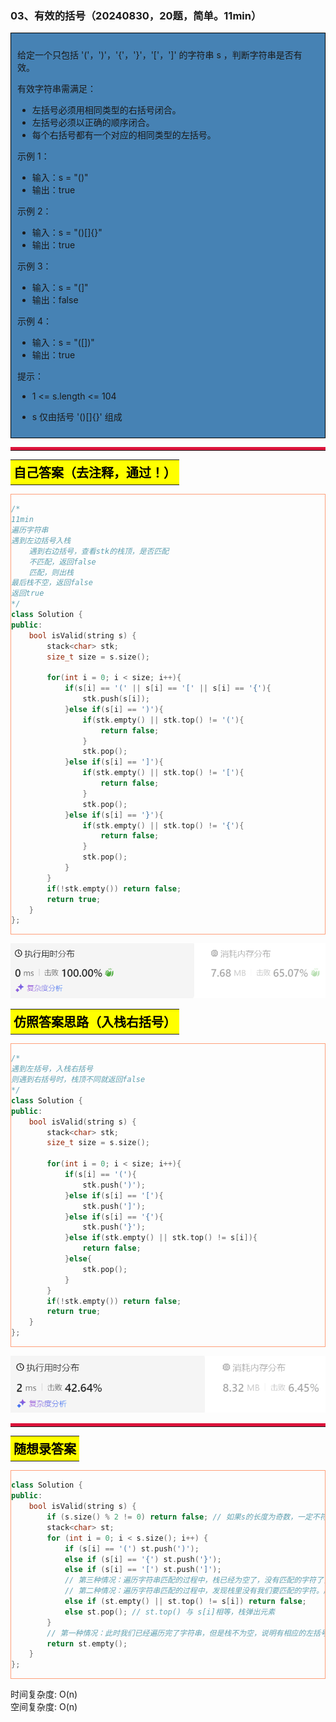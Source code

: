 ### 03、有效的括号（20240830，20题，简单。11min）
<div style="border: 1px solid black; padding: 10px; background-color: SteelBlue;">

给定一个只包括 '('，')'，'{'，'}'，'['，']' 的字符串 s ，判断字符串是否有效。

有效字符串需满足：

- 左括号必须用相同类型的右括号闭合。
- 左括号必须以正确的顺序闭合。
- 每个右括号都有一个对应的相同类型的左括号。
 

示例 1：

- 输入：s = "()"
- 输出：true

示例 2：

- 输入：s = "()[]{}"
- 输出：true

示例 3：

- 输入：s = "(]"
- 输出：false

示例 4：

- 输入：s = "([])"
- 输出：true

 

提示：

- 1 <= s.length <= 104
- s 仅由括号 '()[]{}' 组成

  </p>
</div>

<hr style="border-top: 5px solid #DC143C;">
<table>
  <tr>
    <td bgcolor="Yellow" style="padding: 5px; border: 0px solid black;">
      <span style="font-weight: bold; font-size: 20px;color: black;">
      自己答案（去注释，通过！）
      </span>
    </td>
  </tr>
</table>
<div style="padding: 0px; border: 1.5px solid LightSalmon; margin-bottom: 10px;">

```C++ {.line-numbers}
/*
11min
遍历字符串
遇到左边括号入栈
    遇到右边括号，查看stk的栈顶，是否匹配
    不匹配，返回false
    匹配，则出栈
最后栈不空，返回false
返回true
*/
class Solution {
public:
    bool isValid(string s) {
        stack<char> stk;
        size_t size = s.size();

        for(int i = 0; i < size; i++){
            if(s[i] == '(' || s[i] == '[' || s[i] == '{'){
                stk.push(s[i]);
            }else if(s[i] == ')'){
                if(stk.empty() || stk.top() != '('){
                    return false;
                }
                stk.pop();
            }else if(s[i] == ']'){
                if(stk.empty() || stk.top() != '['){
                    return false;
                }
                stk.pop();
            }else if(s[i] == '}'){
                if(stk.empty() || stk.top() != '{'){
                    return false;
                }
                stk.pop();
            }
        }
        if(!stk.empty()) return false;
        return true;
    }
};
```

</div>

![alt text](image/7dd077e21ba51f8c4945d8414edd3a1.png)

<table>
  <tr>
    <td bgcolor="Yellow" style="padding: 5px; border: 0px solid black;">
      <span style="font-weight: bold; font-size: 20px;color: black;">
      仿照答案思路（入栈右括号）
      </span>
    </td>
  </tr>
</table>

<div style="padding: 0px; border: 1.5px solid LightSalmon; margin-bottom: 10px">

```C++ {.line-numbers}
/*
遇到左括号，入栈右括号
则遇到右括号时，栈顶不同就返回false
*/
class Solution {
public:
    bool isValid(string s) {
        stack<char> stk;
        size_t size = s.size();

        for(int i = 0; i < size; i++){
            if(s[i] == '('){
                stk.push(')');
            }else if(s[i] == '['){
                stk.push(']');
            }else if(s[i] == '{'){
                stk.push('}');
            }else if(stk.empty() || stk.top() != s[i]){
                return false;
            }else{
                stk.pop();
            }
        }
        if(!stk.empty()) return false;
        return true;
    }
};
```
</div>

![alt text](image/9be5405c0570c3d3b72052d84b182d9.png)

<hr style="border-top: 5px solid #DC143C;">

<table>
  <tr>
    <td bgcolor="Yellow" style="padding: 5px; border: 0px solid black;">
      <span style="font-weight: bold; font-size: 20px;color: black;">
      随想录答案
      </span>
    </td>
  </tr>
</table>

<div style="padding: 0px; border: 1.5px solid LightSalmon; margin-bottom: 10px">

```C++ {.line-numbers}
class Solution {
public:
    bool isValid(string s) {
        if (s.size() % 2 != 0) return false; // 如果s的长度为奇数，一定不符合要求
        stack<char> st;
        for (int i = 0; i < s.size(); i++) {
            if (s[i] == '(') st.push(')');
            else if (s[i] == '{') st.push('}');
            else if (s[i] == '[') st.push(']');
            // 第三种情况：遍历字符串匹配的过程中，栈已经为空了，没有匹配的字符了，说明右括号没有找到对应的左括号 return false
            // 第二种情况：遍历字符串匹配的过程中，发现栈里没有我们要匹配的字符。所以return false
            else if (st.empty() || st.top() != s[i]) return false;
            else st.pop(); // st.top() 与 s[i]相等，栈弹出元素
        }
        // 第一种情况：此时我们已经遍历完了字符串，但是栈不为空，说明有相应的左括号没有右括号来匹配，所以return false，否则就return true
        return st.empty();
    }
};
```
</div>

时间复杂度: O(n)  
空间复杂度: O(n)
